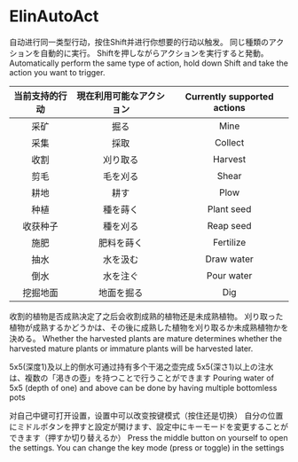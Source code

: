 # ElinAutoAct
自动进行同一类型行动，按住Shift并进行你想要的行动以触发。
同じ種類のアクションを自動的に実行。 Shiftを押しながらアクションを実行すると発動。
Automatically perform the same type of action, hold down Shift and take the action you want to trigger.

| 当前支持的行动| 現在利用可能なアクション | Currently supported actions |
|:-------:|:-----------------:|:----------------:|
|采矿     |掘る               |Mine               |
|采集     |採取               |Collect            |
|收割     |刈り取る            |Harvest           |
|剪毛     |毛を刈る            |Shear             |
|耕地     |耕す               |Plow               |
|种植     |種を蒔く            |Plant seed         |
|收获种子 |種を刈る            |Reap seed         |
|施肥     |肥料を蒔く          |Fertilize          |
|抽水     |水を汲む          |Draw water          |
|倒水     |水を注ぐ          |Pour water          |
|挖掘地面 |地面を掘る          |Dig                |

收割的植物是否成熟决定了之后会收割成熟的植物还是未成熟植物。
刈り取った植物が成熟するかどうかは、その後に成熟した植物を刈り取るか未成熟植物かを決める。
Whether the harvested plants are mature determines whether the harvested mature plants or immature plants will be harvested later.

5x5(深度1)及以上的倒水可通过持有多个干渴之壶完成
5x5(深さ1)以上の注水は、複数の「渇きの壺」を持つことで行うことができます
Pouring water of 5x5 (depth of one) and above can be done by having multiple bottomless pots

对自己中键可打开设置，设置中可以改变按键模式（按住还是切换）
自分の位置にミドルボタンを押すと設定が開けます、設定中にキーモードを変更することができます（押すか切り替えるか）
Press the middle button on yourself to open the settings. You can change the key mode (press or toggle) in the settings